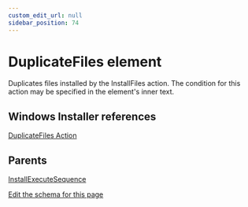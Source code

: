 ```yaml
---
custom_edit_url: null
sidebar_position: 74
---
```

# DuplicateFiles element
Duplicates files installed by the InstallFiles action. The condition for this action may be specified in the element's inner text.

## Windows Installer references
[DuplicateFiles Action](https://docs.microsoft.com/en-us/windows/win32/msi/duplicatefiles-action)

## Parents
[InstallExecuteSequence](installexecutesequence.md)

[Edit the schema for this page](https://github.com/wixtoolset/web/blob/master/src/xsd4/wix.xsd)
